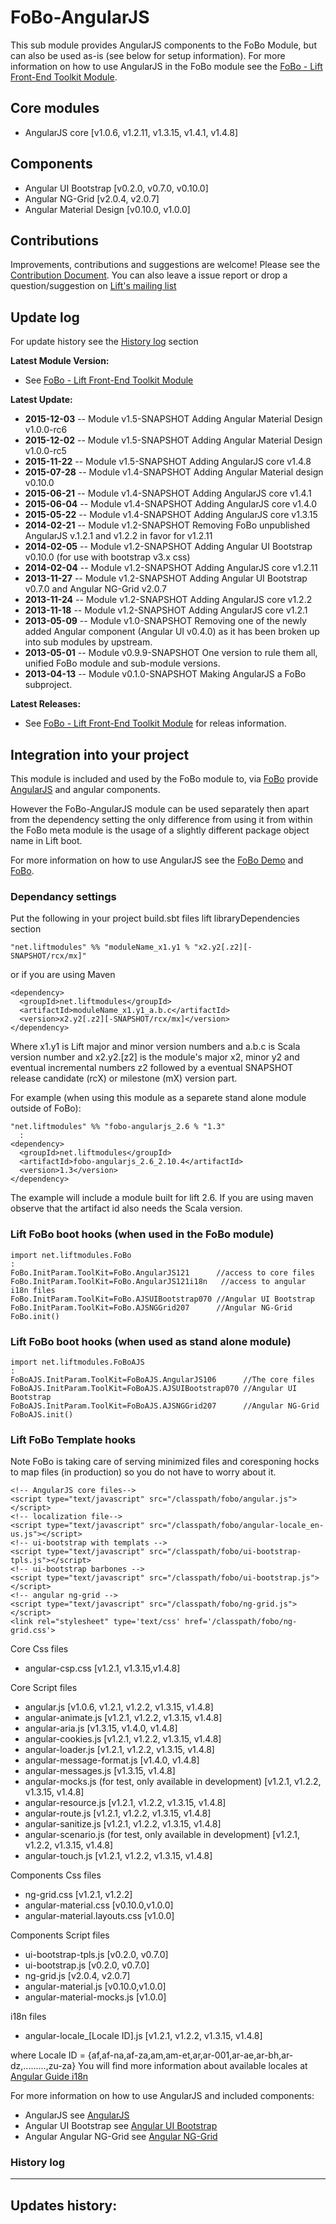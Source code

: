 FoBo-AngularJS
=================

This sub module provides AngularJS components to the FoBo Module, but can also be used as-is (see below for setup information).
For more information on how to use AngularJS in the FoBo module see the [FoBo - Lift Front-End Toolkit Module](https://github.com/karma4u101/FoBo).

Core modules 
---------------------------------
- AngularJS core [v1.0.6, v1.2.11, v1.3.15, v1.4.1, v1.4.8]

Components
----------
- Angular UI Bootstrap [v0.2.0, v0.7.0, v0.10.0]
- Angular NG-Grid [v2.0.4, v2.0.7]
- Angular Material Design [v0.10.0, v1.0.0]


Contributions
-------------
Improvements, contributions and suggestions are welcome! Please see the [Contribution Document](https://github.com/karma4u101/FoBo/blob/master/CONTRIBUTING.md). You can also leave a issue report or drop a question/suggestion on [Lift's mailing list](http://groups.google.com/group/liftweb/) 

Update log
----------

For update history see the [History log](https://github.com/karma4u101/FoBo/tree/master/AngularJS#history-log) section

**Latest Module Version:**
- See [FoBo - Lift Front-End Toolkit Module](https://github.com/karma4u101/FoBo)  

**Latest Update:**
- **2015-12-03** -- Module v1.5-SNAPSHOT Adding Angular Material Design v1.0.0-rc6
- **2015-12-02** -- Module v1.5-SNAPSHOT Adding Angular Material Design v1.0.0-rc5
- **2015-11-22** -- Module v1.5-SNAPSHOT Adding AngularJS core v1.4.8 
- **2015-07-28** -- Module v1.4-SNAPSHOT Adding Angular Material design v0.10.0
- **2015-06-21** -- Module v1.4-SNAPSHOT Adding AngularJS core v1.4.1
- **2015-06-04** -- Module v1.4-SNAPSHOT Adding AngularJS core v1.4.0 
- **2015-05-22** -- Module v1.4-SNAPSHOT Adding AngularJS core v1.3.15
- **2014-02-21** -- Module v1.2-SNAPSHOT Removing FoBo unpublished AngularJS v.1.2.1 and v1.2.2 in favor for v1.2.11
- **2014-02-05** -- Module v1.2-SNAPSHOT Adding Angular UI Bootstrap v0.10.0 (for use with bootstrap v3.x css)
- **2014-02-04** -- Module v1.2-SNAPSHOT Adding AngularJS core v1.2.11
- **2013-11-27** -- Module v1.2-SNAPSHOT Adding Angular UI Bootstrap v0.7.0 and Angular NG-Grid v2.0.7
- **2013-11-24** -- Module v1.2-SNAPSHOT Adding AngularJS core v1.2.2
- **2013-11-18** -- Module v1.2-SNAPSHOT Adding AngularJS core v1.2.1
- **2013-05-09** -- Module v1.0-SNAPSHOT Removing one of the newly added Angular component (Angular UI v0.4.0) as it has been broken up into sub modules by upstream. 
- **2013-05-01** -- Module v0.9.9-SNAPSHOT One version to rule them all, unified FoBo module and sub-module versions.
- **2013-04-13** -- Module v0.1.0-SNAPSHOT Making AngularJS a FoBo subproject.

**Latest Releases:**
- See [FoBo - Lift Front-End Toolkit Module](https://github.com/karma4u101/FoBo) for releas information.


Integration into your project 
-------------------------------

This module is included and used by the FoBo module to, via [FoBo](https://github.com/karma4u101/FoBo/blob/master/README.md) provide [AngularJS](http://angularjs.org/) and angular components. 

However the FoBo-AngularJS module can be used separately then apart from the dependency setting the only difference from using it from within the FoBo meta module is the usage of a slightly different package object name in Lift boot. 

For more information on how to use AngularJS see the [FoBo Demo](http://www.media4u101.se/fobo-lift-template-demo/) and [FoBo](https://github.com/karma4u101/FoBo/blob/master/README.md).  

### Dependancy settings

Put the following in your project build.sbt files lift libraryDependencies section 

    "net.liftmodules" %% "moduleName_x1.y1 % "x2.y2[.z2][-SNAPSHOT/rcx/mx]"

or if you are using Maven

    <dependency>
      <groupId>net.liftmodules</groupId>
      <artifactId>moduleName_x1.y1_a.b.c</artifactId>
      <version>x2.y2[.z2][-SNAPSHOT/rcx/mx]</version>
    </dependency>

Where x1.y1 is Lift major and minor version numbers and a.b.c is Scala
version number and x2.y2.[z2] is the module's major x2, minor y2 and
eventual incremental numbers z2 followed by a eventual SNAPSHOT 
release candidate (rcX) or milestone (mX) version part.

For example (when using this module as a separete stand alone module outside of FoBo):

    "net.liftmodules" %% "fobo-angularjs_2.6 % "1.3"
      :
    <dependency>
      <groupId>net.liftmodules</groupId>
      <artifactId>fobo-angularjs_2.6_2.10.4</artifactId>
      <version>1.3</version>
    </dependency>

The example will include a module built for lift 2.6. If you are using maven observe that the artifact id also needs the Scala version.

### Lift FoBo boot hooks (when used in the FoBo module)

    import net.liftmodules.FoBo 
    :
    FoBo.InitParam.ToolKit=FoBo.AngularJS121      //access to core files 
    FoBo.InitParam.ToolKit=FoBo.AngularJS121i18n   //access to angular i18n files 
    FoBo.InitParam.ToolKit=FoBo.AJSUIBootstrap070 //Angular UI Bootstrap
    FoBo.InitParam.ToolKit=FoBo.AJSNGGrid207      //Angular NG-Grid
    FoBo.init()

### Lift FoBo boot hooks (when used as stand alone module)

    import net.liftmodules.FoBoAJS 
    :
    FoBoAJS.InitParam.ToolKit=FoBoAJS.AngularJS106      //The core files 
    FoBoAJS.InitParam.ToolKit=FoBoAJS.AJSUIBootstrap070 //Angular UI Bootstrap
    FoBoAJS.InitParam.ToolKit=FoBoAJS.AJSNGGrid207      //Angular NG-Grid
    FoBoAJS.init()

### Lift FoBo Template hooks

Note FoBo is taking care of serving minimized files and coresponing hocks to map files (in production) so you do not have to worry about it. 

    <!-- AngularJS core files-->
    <script type="text/javascript" src="/classpath/fobo/angular.js"></script>
    <!-- localization file-->
    <script type="text/javascript" src="/classpath/fobo/angular-locale_en-us.js"></script>
    <!-- ui-bootstrap with templats -->
    <script type="text/javascript" src="/classpath/fobo/ui-bootstrap-tpls.js"></script>
    <!-- ui-bootstrap barbones -->
    <script type="text/javascript" src="/classpath/fobo/ui-bootstrap.js"></script>
    <!-- angular ng-grid -->
    <script type="text/javascript" src="/classpath/fobo/ng-grid.js"></script>
    <link rel="stylesheet" type='text/css' href='/classpath/fobo/ng-grid.css'>

Core Css files

- angular-csp.css [v1.2.1, v1.3.15,v1.4.8]

Core Script files

- angular.js [v1.0.6, v1.2.1, v1.2.2, v1.3.15, v1.4.8]
- angular-animate.js [v1.2.1, v1.2.2, v1.3.15, v1.4.8]
- angular-aria.js [v1.3.15, v1.4.0, v1.4.8]
- angular-cookies.js [v1.2.1, v1.2.2, v1.3.15, v1.4.8]
- angular-loader.js [v1.2.1, v1.2.2, v1.3.15, v1.4.8]
- angular-message-format.js [v1.4.0, v1.4.8]
- angular-messages.js [v1.3.15, v1.4.8]
- angular-mocks.js (for test, only available in development) [v1.2.1, v1.2.2, v1.3.15, v1.4.8]
- angular-resource.js [v1.2.1, v1.2.2, v1.3.15, v1.4.8]
- angular-route.js [v1.2.1, v1.2.2, v1.3.15, v1.4.8]
- angular-sanitize.js [v1.2.1, v1.2.2, v1.3.15, v1.4.8]
- angular-scenario.js (for test, only available in development) [v1.2.1, v1.2.2, v1.3.15, v1.4.8] 
- angular-touch.js [v1.2.1, v1.2.2, v1.3.15, v1.4.8]

Components Css files

- ng-grid.css [v1.2.1, v1.2.2]
- angular-material.css [v0.10.0,v1.0.0]
- angular-material.layouts.css [v1.0.0]


Components Script files

- ui-bootstrap-tpls.js [v0.2.0, v0.7.0]
- ui-bootstrap.js [v0.2.0, v0.7.0]
- ng-grid.js [v2.0.4, v2.0.7]
- angular-material.js [v0.10.0,v1.0.0]
- angular-material-mocks.js [v1.0.0]
 
i18n files

- angular-locale_[Locale ID].js [v1.2.1, v1.2.2, v1.3.15, v1.4.8]

where Locale ID = {af,af-na,af-za,am,am-et,ar,ar-001,ar-ae,ar-bh,ar-dz,.........,zu-za}
You will find more information about available locales at [Angular Guide i18n](http://docs.angularjs.org/guide/i18n)

For more information on how to use AngularJS and included components:
- AngularJS see [AngularJS](http://angularjs.org/)
- Angular UI Bootstrap see [Angular UI Bootstrap](http://angular-ui.github.io/bootstrap/)
- Angular Angular NG-Grid see [Angular NG-Grid](http://angular-ui.github.io/ng-grid/)

### History log
----------------

**Updates history:**
- 

 


